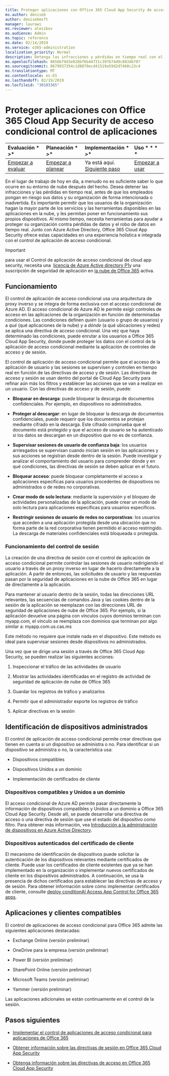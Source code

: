 ```yaml
---
title: Proteger aplicaciones con Office 365 Cloud App Security de acceso condicional control de aplicaciones
ms.author: deniseb
author: denisebmsft
manager: laurawi
ms.reviewer: alesibov
ms.audience: Admin
ms.topic: reference
ms.date: 02/14/2019
ms.service: o365-administration
localization_priority: Normal
description: Detenga las infracciones y pérdidas en tiempo real con el control de aplicación de acceso condicional de seguridad de aplicación de Office 365 Cloud app.
ms.openlocfilehash: 8656bf9d3e028bf6b44731c397b74d9c883db707
ms.sourcegitcommit: 8679937354c1d8870ecd41519a59d2d7468c23c4
ms.translationtype: MT
ms.contentlocale: es-ES
ms.lasthandoff: 02/19/2019
ms.locfileid: "30103365"
---
```

# <a name="protect-apps-with-office-365-cloud-app-security-conditional-access-app-control"></a>Proteger aplicaciones con Office 365 Cloud App Security de acceso condicional control de aplicaciones

|Evaluación * *\>**|Planeación * *\>**|Implementación * *\>**|Uso * * * *|
|:-----|:-----|:-----|:-----|
|[Empezar a evaluar](office-365-cas-overview.md) <br/> |[Empezar a planear](get-ready-for-office-365-cas.md) <br/> |Ya está aquí.  <br/> [Siguiente paso](ocas-deploy-conditional-access-app-control.md) <br/> |[Empezar a usar](utilization-activities-for-ocas.md) <br/> |

En el lugar de trabajo de hoy en día, a menudo no es suficiente saber lo que ocurre en su entorno de nube después del hecho. Desea detener las infracciones y las pérdidas en tiempo real, antes de que los empleados pongan en riesgo sus datos y su organización de forma intencionada o inadvertida. Es importante permitir que los usuarios de la organización hagan la mayor parte de los servicios y las herramientas disponibles en las aplicaciones en la nube, y les permitan poner en funcionamiento sus propios dispositivos. Al mismo tiempo, necesita herramientas para ayudar a proteger su organización contra pérdidas de datos y el robo de datos en tiempo real. Junto con Azure Active Directory, Office 365 Cloud App Security ofrece estas capacidades en una experiencia holística e integrada con el control de aplicación de acceso condicional.

> [!IMPORTANT]
> para usar el Control de aplicación de acceso condicional de cloud app security, necesita una  [licencia de Azure Active directory P1](https://azure.microsoft.com/pricing/details/active-directory/)y una suscripción de seguridad de aplicación en [la nube de Office 365](office-365-cas-overview.md) activa.

## <a name="how-it-works"></a>Funcionamiento

El control de aplicación de acceso condicional usa una arquitectura de proxy inverso y se integra de forma exclusiva con el acceso condicional de Azure AD. El acceso condicional de Azure AD le permite exigir controles de acceso en las aplicaciones de la organización en función de determinadas condiciones. Las condiciones definen *quién* (usuario o grupo de usuarios) y a *qué* (qué aplicaciones de la nube) y a *dónde* (a qué ubicaciones y redes) se aplica una directiva de acceso condicional. Una vez que haya determinado las condiciones, puede enrutar a los usuarios a Office 365 Cloud App Security, donde puede proteger los datos con el control de la aplicación de acceso condicional mediante la aplicación de controles de acceso y de sesión.

El control de aplicación de acceso condicional permite que el acceso de la aplicación de usuario y las sesiones se supervisen y controlen en tiempo real en función de las directivas de acceso y de sesión. Las directivas de acceso y sesión se usan dentro del portal de Cloud App Security para refinar aún más los filtros y establecer las acciones que se van a realizar en un usuario. Con las directivas de acceso y de sesión, puede:

- **Bloquear en descarga**: puede bloquear la descarga de documentos confidenciales. Por ejemplo, en dispositivos no administrados.

- **Proteger al descargar**: en lugar de bloquear la descarga de documentos confidenciales, puede requerir que los documentos se protejan mediante cifrado en la descarga. Este cifrado comprueba que el documento está protegido y que el acceso de usuario se ha autenticado si los datos se descargan en un dispositivo que no es de confianza.

- **Supervisar sesiones de usuario de confianza baja**: los usuarios arriesgados se supervisan cuando inician sesión en las aplicaciones y sus acciones se registran desde dentro de la sesión. Puede investigar y analizar el comportamiento del usuario para comprender dónde y en qué condiciones, las directivas de sesión se deben aplicar en el futuro.

- **Bloquear acceso**: puede bloquear completamente el acceso a aplicaciones específicas para usuarios procedentes de dispositivos no administrados o de redes no corporativas.

- **Crear modo de solo lectura**: mediante la supervisión y el bloqueo de actividades personalizadas de la aplicación, puede crear un modo de solo lectura para aplicaciones específicas para usuarios específicos.

- **Restringir sesiones de usuario de redes no corporativas**: los usuarios que acceden a una aplicación protegida desde una ubicación que no forma parte de la red corporativa tienen permitido el acceso restringido. La descarga de materiales confidenciales está bloqueada o protegida.

### <a name="how-session-control-works"></a>Funcionamiento del control de sesión

La creación de una directiva de sesión con el control de aplicación de acceso condicional permite controlar las sesiones de usuario redirigiendo el usuario a través de un proxy inverso en lugar de hacerlo directamente a la aplicación. A partir de entonces, las solicitudes de usuario y las respuestas pasan por la seguridad de aplicaciones en la nube de Office 365 en lugar de directamente a la aplicación.

Para mantener al usuario dentro de la sesión, todas las direcciones URL relevantes, las secuencias de comandos Java y las cookies dentro de la sesión de la aplicación se reemplazan con las direcciones URL de seguridad de aplicaciones de nube de Office 365. Por ejemplo, si la aplicación devuelve una página con vínculos cuyos dominios terminan con myapp.com, el vínculo se reemplaza con dominios que terminan por algo similar a: myapp.com.us.cas.ms

Este método no requiere que instale nada en el dispositivo. Este método es ideal para supervisar sesiones desde dispositivos no administrados.

Una vez que se dirige una sesión a través de Office 365 Cloud App Security, se pueden realizar las siguientes acciones:

1. Inspeccionar el tráfico de las actividades de usuario

2. Mostrar las actividades identificadas en el registro de actividad de seguridad de aplicación de nube de Office 365

3. Guardar los registros de tráfico y analizarlos

4. Permitir que el administrador exporte los registros de tráfico

5. Aplicar directivas en la sesión

## <a name="managed-device-identification"></a>Identificación de dispositivos administrados

El control de aplicación de acceso condicional permite crear directivas que tienen en cuenta si un dispositivo se administra o no. Para identificar si un dispositivo se administra o no, la característica usa:

- Dispositivos compatibles

- Dispositivos Unidos a un dominio

- Implementación de certificados de cliente

### <a name="compliant-and-domain-joined-devices"></a>Dispositivos compatibles y Unidos a un dominio

El acceso condicional de Azure AD permite pasar directamente la información de dispositivos compatibles y Unidos a un dominio a Office 365 Cloud App Security. Desde allí, se puede desarrollar una directiva de acceso o una directiva de sesión que use el estado del dispositivo como filtro. Para obtener más información, vea [Introducción a la administración de dispositivos en Azure Active Directory](https://docs.microsoft.com/azure/active-directory/device-management-introduction).

### <a name="client-certificate-authenticated-devices"></a>Dispositivos autenticados del certificado de cliente

El mecanismo de identificación de dispositivos puede solicitar la autenticación de los dispositivos relevantes mediante certificados de cliente. Puede usar los certificados de cliente existentes que ya se han implementado en la organización o implementar nuevos certificados de cliente en los dispositivos administrados. A continuación, se usa la presencia de dichos certificados para establecer las directivas de acceso y de sesión. Para obtener información sobre cómo implementar certificados de cliente, consulte [deploy conditionAl Access App Control for Office 365 apps](ocas-deploy-conditional-access-app-control.md).

## <a name="supported-apps-and-clients"></a>Aplicaciones y clientes compatibles

El control de aplicaciones de acceso condicional para Office 365 admite las siguientes aplicaciones destacadas:

- Exchange Online (versión preliminar)

- OneDrive para la empresa (versión preliminar)

- Power BI (versión preliminar)

- SharePoint Online (versión preliminar)

- Microsoft Teams (versión preliminar)

- Yammer (versión preliminar)

Las aplicaciones adicionales se están continuamente en el control de la sesión.

## <a name="next-steps"></a>Pasos siguientes

- [Implementar el control de aplicaciones de acceso condicional para aplicaciones de Office 365](ocas-deploy-conditional-access-app-control.md)

- [Obtener información sobre las directivas de sesión en Office 365 Cloud App Security](ocas-session-policies.md)

- [Obtenga información sobre las directivas de acceso en Office 365 Cloud App Security](ocas-access-policies.md) 